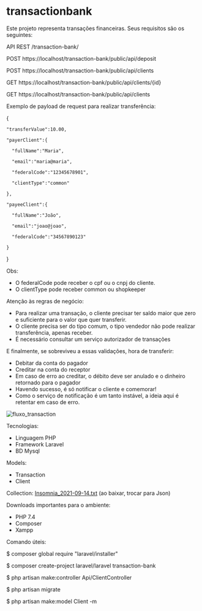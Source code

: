 # transactionbank

Este projeto representa transações financeiras.
Seus requisitos são os seguintes:

API REST /transaction-bank/

POST https://localhost/transaction-bank/public/api/deposit

POST https://localhost/transaction-bank/public/api/clients

GET  https://localhost/transaction-bank/public/api/clients/{id}

GET  https://localhost/transaction-bank/public/api/clients

Exemplo de payload de request para realizar transferência:


  {

    "transferValue":10.00,

    "payerClient":{

      "fullName":"Maria",

      "email":"maria@maria",

      "federalCode":"12345678901",

      "clientType":"common"

    },

    "payeeClient":{

      "fullName":"João",

      "email":"joao@joao",

      "federalCode":"34567890123"

    }

  }

Obs: 
- O federalCode pode receber o cpf ou o cnpj do cliente.
- O clientType pode receber common ou shopkeeper

Atenção às regras de negócio:
- Para realizar uma transação, o cliente precisar ter saldo maior que zero e suficiente para o valor que quer transferir.
- O cliente precisa ser do tipo comum, o tipo vendedor não pode realizar transferência, apenas receber.
- É necessário consultar um serviço autorizador de transações

E finalmente, se sobreviveu a essas validações, hora de transferir:
- Debitar da conta do pagador
- Creditar na conta do receptor
- Em caso de erro ao creditar, o débito deve ser anulado e o dinheiro retornado para o pagador
- Havendo sucesso, é só notificar o cliente e comemorar!
- Como o serviço de notificação é um tanto instável, a ideia aqui é retentar em caso de erro.


![fluxo_transaction](https://user-images.githubusercontent.com/90669813/133196913-f13b2063-a3c4-4640-b62d-bdddf3a77728.jpg)

Tecnologias:
- Linguagem PHP
- Framework Laravel
- BD Mysql

Models:
- Transaction
- Client
 
Collection: [Insomnia_2021-09-14.txt](https://github.com/nicolepspires/transactionbank/files/7158981/Insomnia_2021-09-14.txt)
(ao baixar, trocar para Json)

Downloads importantes para o ambiente:
- PHP 7.4
- Composer
- Xampp

Comando úteis: 

$ composer global require "laravel/installer"

$ composer create-project laravel/laravel transaction-bank

$ php artisan make:controller Api/ClientController

$ php artisan migrate

$ php artisan make:model Client -m

